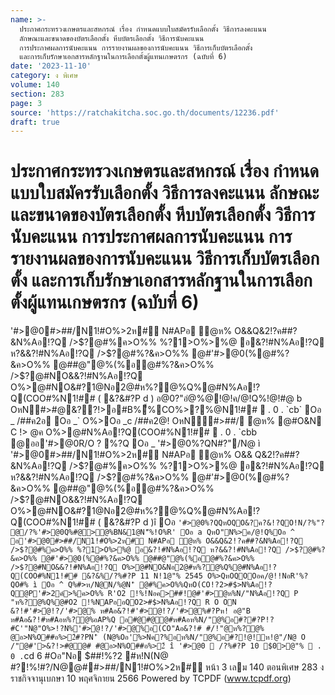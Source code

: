 ```yaml
---
name: >-
  ประกาศกระทรวงเกษตรและสหกรณ์ เรื่อง กำหนดแบบใบสมัครรับเลือกตั้ง วิธีการลงคะแนน
  ลักษณะและขนาดของบัตรเลือกตั้ง หีบบัตรเลือกตั้ง วิธีการนับคะแนน
  การประกาศผลการนับคะแนน การรายงานผลของการนับคะแนน วิธีการเก็บบัตรเลือกตั้ง
  และการเก็บรักษาเอกสารหลักฐานในการเลือกตั้งผู้แทนเกษตรกร (ฉบับที่ 6)
date: '2023-11-10'
category: ง พิเศษ
volume: 140
section: 283
page: 3
source: 'https://ratchakitcha.soc.go.th/documents/12236.pdf'
draft: true
---
```


# ประกาศกระทรวงเกษตรและสหกรณ์ เรื่อง กำหนดแบบใบสมัครรับเลือกตั้ง วิธีการลงคะแนน ลักษณะและขนาดของบัตรเลือกตั้ง หีบบัตรเลือกตั้ง วิธีการนับคะแนน การประกาศผลการนับคะแนน การรายงานผลของการนับคะแนน วิธีการเก็บบัตรเลือกตั้ง และการเก็บรักษาเอกสารหลักฐานในการเลือกตั้งผู้แทนเกษตรกร (ฉบับที่ 6)

'#>@0#>##/N1!#O%>2ห#์ N#APอ ํ@ห% O&&Q&2!?ค##?&N%Aอ!?Q />$?@#%ค>O%% %?1>O%>%@ อ&?!#N%Aอ!?Q ห?&&?!#N%Aอ!?Q />$?@#%?&ค>O%% @#'#>@0(%@#%?&ค>O%% @##@"@%(%อ@#%?&ค>O%% />$?@#NO&&?!#N%Aอ!?Q O%>@#NO&#?1@Nอ2@#ห%?@%Q%@#N%Aอ!?Q(COO#%N1!## ( &?&#?P d ) อ@0?"อํ@%@!@!ค/@!Q%!@!#@ b OหN#>#@&??!>อ#B%ื้%CO%>?%@N1!##  . 0 . `cb` Oอ _ /##ค2อ Oอ _` O%>Oอ _c /##ค2@! OหN#>##/ ํ@ห% @#O&N C !> @ค O%>@#N%Aอ!?Q(COO#%N1!##  . 0 . `cbb @ออ'#>@0R/O ? %?Q Oอ _ '#>@0%?QN#?"/N@ ì '#>@0#>##/N1!#O%>2ห#์ N#APอ ํ@ห% O&& Q&2!?ค##?&N%Aอ!?Q />$?@#%ค>O%% %?1>O%>%@ อ&?!#N%Aอ!?Q ห?&&?!#N%Aอ!?Q />$?@#%?&ค>O%% @#'#>@0(%@#%?&ค>O%% @##@"@%(%อ@#%?&ค>O%% />$?@#NO&&?!#N%Aอ!?Q O%>@#NO&#?1@Nอ2@#ห%?@%Q%@#N%Aอ!?Q(COO#%N1!## ( &?&#?P d )î Oอ ` '#>@0%?QQหOQO&?ค?&!?QO!N/?%"? @/?%'#>@0Q%#@>@%BN&1@N'็%!O%R' Oอ a QหO"N%>ค/@!Q%Oอ ^ อ'#>@0#>##/N1!#O%>2ห#์ N#APอ ํ@ห% O&&Q&2!?ค##?&N%Aอ!?Q />$?@#%ค>O%% %?1>O%>%@ อ&?!#N%Aอ!?Q ห?&&?!#N%Aอ!?Q />$?@#%?&ค>O%% @#'#>@0(%@#%?&ค>O%% @##@"@%(%อ@#%?&ค>O%% />$?@#NO&&?!#N%Aอ!?Q O%>@#NO&Nอ2@#ห%?@%Q%@#N%Aอ!?Q(COO#%N1!## &?&%/?%#?P 11 N!1@"% 2545 O%>QหOQOOอค/@!!NอR'%?QO#% ì Oอ ^ Q%#>ห/N@N/%@N'ิ @#%ค>O%%QหO(CO!?2>#$>N%Aอ!?Q@P'#>2ค์>%ค>O%% R'O2 !%!Nอค>##!@#'#>ํ@ห%N/"N%Aอ!?Q P "ห%?@%Q%@#O2 !%NAPออQO2>#$>N%Aอ!?Q R O ON &?!#'#>ํ@!?/'#>@% ห#Aอ&?!#'#>ํ@!?/'#>@%#?Pห! อ@"B ห#Aอ&?!#ห#Aอห%?@%อAP%Q อ#@#@@#ห#Aอห%N/"@%อ#?#?P!?#C'"N@"O%>!?N%'#>ํ@!?/'#>@%อ(CO"Aอ&?!# #/!"@ห%?@% @อ>N%O##อ%>2์#?PN'ิ (N@%Oอ'%>Nค?%อห%N/"@%อ#?!@!ห!@"/N@ O /"@#'>&?!>#@@# #@อ>N%O##อ%>2์ î '#>@0  /?%#?P 10 $0>@"%  . 0 . `cd 6 #Oอ"Nอ $##!%?2 #ห!N(N@ #?!%!#?/N@@##>##/N1!#O%>2ห#์ หน้า 3 เลม 140 ตอนพิเศษ 283 ง ราชกิจจานุเบกษา 10 พฤศจิกายน 2566 Powered by TCPDF (www.tcpdf.org)
